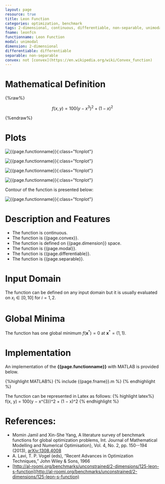 ```yaml
---
layout: page
resource: true
title: Leon Function
categories: optimization, benchmark
tags: 2-dimensional, continuous, differentiable, non-separable, unimodal
fname: leonfcn
functionname: Leon Function
modal: unimodal
dimension: 2-dimensional
differentiable: differentiable
separable: non-separable
convex: not [convex](https://en.wikipedia.org/wiki/Convex_function)
---
```

<head>
	<script type="text/x-mathjax-config">
	  MathJax.Hub.Config({tex2jax: {inlineMath: [['$','$'], ['\\(','\\)']]}});
	</script>
	<script type="text/javascript" async
	  src="https://cdn.mathjax.org/mathjax/latest/MathJax.js?config=TeX-AMS_CHTML">
	</script>
</head>


# Mathematical Definition

{%raw%}

$$f(x, y) = 100(y − x^{3})^2 + (1 − x)^2$$

{%endraw%}

# Plots
![{{page.functionname}}]({{site.baseurl}}/benchmarkfcns/plots/{{page.fname}}.png){:class="fcnplot"}

![{{page.functionname}}]({{site.baseurl}}/benchmarkfcns/plots/{{page.fname}}_2.png){:class="fcnplot"}

![{{page.functionname}}]({{site.baseurl}}/benchmarkfcns/plots/{{page.fname}}_3.png){:class="fcnplot"}

![{{page.functionname}}]({{site.baseurl}}/benchmarkfcns/plots/{{page.fname}}_4.png){:class="fcnplot"}

Contour of the function is presented below:

![{{page.functionname}}]({{site.baseurl}}/benchmarkfcns/plots/{{page.fname}}_contour.png){:class="fcnplot"}

# Description and Features
* The function is continuous.
* The function is {{page.convex}}.
* The function is defined on {{page.dimension}} space.
* The function is {{page.modal}}.
* The function is {{page.differentiable}}.
* The function is {{page.separable}}.

# Input Domain
The function can be defined on any input domain but it is usually evaluated on $x_i \in [0, 10]$ for $i=1, 2$.

# Global Minima
The function has one global minimum $f(\textbf{x}^{\ast})=0$ at $\textbf{x}^{\ast} = (1,1)$.

# Implementation
An implementation of the **{{page.functionname}}** with MATLAB is provided below. 

{%highlight MATLAB%}
{% include {{page.fname}}.m %}
{% endhighlight %}

The function can be represented in Latex as follows:
{% highlight latex%}
f(x, y) = 100(y − x^{3})^2 + (1 − x)^2
{% endhighlight %}

# References:
* Momin Jamil and Xin-She Yang, A literature survey of benchmark functions for global optimization problems, Int. Journal of Mathematical Modelling 
and Numerical Optimisation}, Vol. 4, No. 2, pp. 150--194 (2013), [arXiv:1308.4008](arXiv:1308.4008)
* A. Lavi, T. P. Vogel (eds), “Recent Advances in Optimization Techniques,” John Wiley & Sons, 1966
* [http://al-roomi.org/benchmarks/unconstrained/2-dimensions/125-leon-s-function](http://al-roomi.org/benchmarks/unconstrained/2-dimensions/125-leon-s-function)
